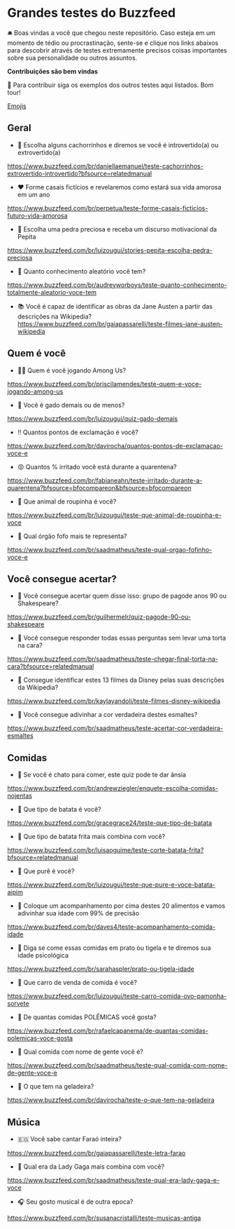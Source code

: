 # Grandes testes do Buzzfeed

🛎️ Boas vindas a você que chegou neste repositório. Caso esteja em um momento de tédio ou procrastinação, sente-se e clique nos links abaixos para descobrir através de testes extremamente precisos coisas importantes sobre sua personalidade ou outros assuntos.

**Contribuições são bem vindas**

🚨 Para contribuir siga os exemplos dos outros testes aqui listados. Bom tour!

[Emojis](https://github.com/ikatyang/emoji-cheat-sheet/blob/master/README.md)

## Geral

* :dog: Escolha alguns cachorrinhos e diremos se você é introvertido(a) ou extrovertido(a)

https://www.buzzfeed.com/br/daniellaemanuel/teste-cachorrinhos-extrovertido-introvertido?bfsource=relatedmanual


* :hearts: Forme casais fictícios e revelaremos como estará sua vida amorosa em um ano

https://www.buzzfeed.com/br/perpetua/teste-forme-casais-ficticios-futuro-vida-amorosa


* :gem: Escolha uma pedra preciosa e receba um discurso motivacional da Pepita

https://www.buzzfeed.com/br/luizougui/stories-pepita-escolha-pedra-preciosa


* :thinking: Quanto conhecimento aleatório você tem?

https://www.buzzfeed.com/br/audreyworboys/teste-quanto-conhecimento-totalmente-aleatorio-voce-tem


* :books: Você é capaz de identificar as obras da Jane Austen a partir das descrições na Wikipedia?
https://www.buzzfeed.com/br/gaiapassarelli/teste-filmes-jane-austen-wikipedia


## Quem é você

* :astronaut: Quem é você jogando Among Us?

https://www.buzzfeed.com/br/priscilamendes/teste-quem-e-voce-jogando-among-us


* :ox: Você é gado demais ou de menos?

https://www.buzzfeed.com/br/luizougui/quiz-gado-demais


* :bangbang: Quantos pontos de exclamação é você?

https://www.buzzfeed.com/br/davirocha/quantos-pontos-de-exclamacao-voce-e


* :rage: Quantos % irritado você está durante a quarentena?

https://www.buzzfeed.com/br/fabianeahn/teste-irritado-durante-a-quarentena?bfsource=bfocompareon&bfsource=bfocompareon

* 🦔 Que animal de roupinha é você?

https://www.buzzfeed.com/br/luizougui/teste-que-animal-de-roupinha-e-voce

* 🥺 Qual órgão fofo mais te representa?

https://www.buzzfeed.com/br/saadmatheus/teste-qual-orgao-fofinho-voce-e


## Você consegue acertar?

* :speech_balloon: Você consegue acertar quem disse isso: grupo de pagode anos 90 ou Shakespeare?

https://www.buzzfeed.com/br/guilhermelr/quiz-pagode-90-ou-shakespeare


* :birthday: Você consegue responder todas essas perguntas sem levar uma torta na cara?

https://www.buzzfeed.com/br/saadmatheus/teste-chegar-final-torta-na-cara?bfsource=relatedmanual


* 👸 Consegue identificar estes 13 filmes da Disney pelas suas descrições da Wikipedia?

https://www.buzzfeed.com/br/kaylayandoli/teste-filmes-disney-wikipedia


* 💅 Você consegue adivinhar a cor verdadeira destes esmaltes?

https://www.buzzfeed.com/br/saadmatheus/teste-acertar-cor-verdadeira-esmaltes


## Comidas

* 🤢 Se você é chato para comer, este quiz pode te dar ânsia

https://www.buzzfeed.com/br/andrewziegler/enquete-escolha-comidas-nojentas



* 🥔 Que tipo de batata é você?

https://www.buzzfeed.com/br/gracegrace24/teste-que-tipo-de-batata


* 🍟 Que tipo de batata frita mais combina com você? 

https://www.buzzfeed.com/br/luisaoguime/teste-corte-batata-frita?bfsource=relatedmanual


* 🥔 Que purê é você? 

https://www.buzzfeed.com/br/luizougui/teste-que-pure-e-voce-batata-aipim


* 🍯 Coloque um acompanhamento por cima destes 20 alimentos e vamos adivinhar sua idade com 99% de precisão 

https://www.buzzfeed.com/br/daves4/teste-acompanhamento-comida-idade


* 🥣 Diga se come essas comidas em prato ou tigela e te diremos sua idade psicológica

https://www.buzzfeed.com/br/sarahaspler/prato-ou-tigela-idade


* 🚗 Que carro de venda de comida é você?

https://www.buzzfeed.com/br/luizougui/teste-carro-comida-ovo-pamonha-sorvete


* 🤯 De quantas comidas POLÊMICAS você gosta?

https://www.buzzfeed.com/br/rafaelcapanema/de-quantas-comidas-polemicas-voce-gosta


* 🥑 Qual comida com nome de gente você é?

https://www.buzzfeed.com/br/saadmatheus/teste-qual-comida-com-nome-de-gente-voce-e

* 🤔 O que tem na geladeira?

https://www.buzzfeed.com/br/davirocha/teste-o-que-tem-na-geladeira

## Música

* 🇪🇬 Você sabe cantar Faraó inteira?

https://www.buzzfeed.com/br/gaiapassarelli/teste-letra-farao


* 🌈 Qual era da Lady Gaga mais combina com você?

https://www.buzzfeed.com/br/saadmatheus/teste-qual-era-lady-gaga-e-voce


* 🎧 Seu gosto musical é de outra epoca?

https://www.buzzfeed.com/br/susanacristalli/teste-musicas-antiga
